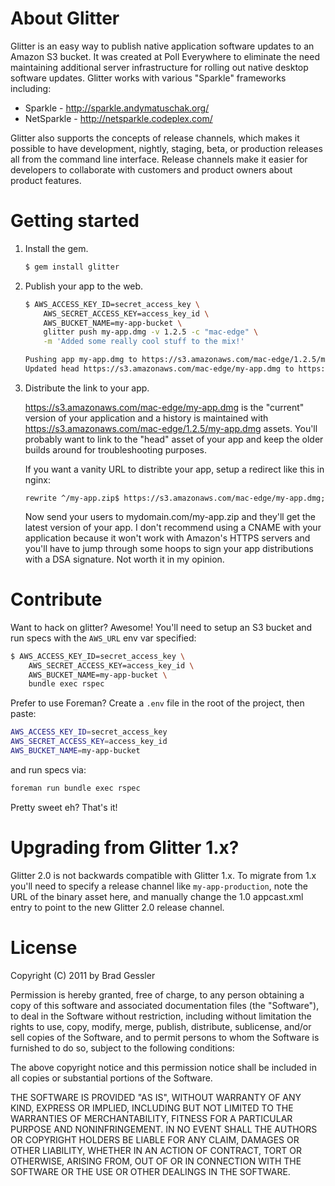 # About Glitter

Glitter is an easy way to publish native application software updates to an Amazon S3 bucket. It was created at Poll Everywhere to eliminate the need maintaining additional server infrastructure for rolling out native desktop software updates. Glitter works with various "Sparkle" frameworks including:

* Sparkle - http://sparkle.andymatuschak.org/
* NetSparkle - http://netsparkle.codeplex.com/

Glitter also supports the concepts of release channels, which makes it possible to have development, nightly, staging, beta, or production releases all from the command line interface. Release channels make it easier for developers to collaborate with customers and product owners about product features.

# Getting started

1.  Install the gem.

    ```sh
    $ gem install glitter
    ```

2. Publish your app to the web.

    ```sh
    $ AWS_ACCESS_KEY_ID=secret_access_key \
        AWS_SECRET_ACCESS_KEY=access_key_id \
        AWS_BUCKET_NAME=my-app-bucket \
        glitter push my-app.dmg -v 1.2.5 -c "mac-edge" \
        -m 'Added some really cool stuff to the mix!'
    
    Pushing app my-app.dmg to https://s3.amazonaws.com/mac-edge/1.2.5/my-app.dmg
    Updated head https://s3.amazonaws.com/mac-edge/my-app.dmg to https://s3.amazonaws.com/mac-edge/1.2.5/my-app.dmg
    ```

3.  Distribute the link to your app.

    https://s3.amazonaws.com/mac-edge/my-app.dmg is the "current" version of your application and a history is maintained with https://s3.amazonaws.com/mac-edge/1.2.5/my-app.dmg assets. You'll probably want to link to the "head" asset of your app and keep the older builds around for troubleshooting purposes.
    
    If you want a vanity URL to distribte your app, setup a redirect like this in nginx:
    
        rewrite ^/my-app.zip$ https://s3.amazonaws.com/mac-edge/my-app.dmg;
    
    Now send your users to mydomain.com/my-app.zip and they'll get the latest version of your app. I don't recommend using a CNAME with your application because it won't work with Amazon's HTTPS servers and you'll have to jump through some hoops to sign your app distributions with a DSA signature. Not worth it in my opinion.

# Contribute

Want to hack on glitter? Awesome! You'll need to setup an S3 bucket and run specs with the `AWS_URL` env var specified:

```sh
$ AWS_ACCESS_KEY_ID=secret_access_key \
    AWS_SECRET_ACCESS_KEY=access_key_id \
    AWS_BUCKET_NAME=my-app-bucket \
    bundle exec rspec
```

Prefer to use Foreman? Create a `.env` file in the root of the project, then paste:

```sh
AWS_ACCESS_KEY_ID=secret_access_key
AWS_SECRET_ACCESS_KEY=access_key_id
AWS_BUCKET_NAME=my-app-bucket
```

and run specs via:

```sh
foreman run bundle exec rspec
```

Pretty sweet eh? That's it!

# Upgrading from Glitter 1.x?

Glitter 2.0 is not backwards compatible with Glitter 1.x. To migrate from 1.x you'll need to specify a release channel like `my-app-production`, note the URL of the binary asset here, and manually change the 1.0 appcast.xml entry to point to the new Glitter 2.0 release channel.

# License

Copyright (C) 2011 by Brad Gessler

Permission is hereby granted, free of charge, to any person obtaining a copy
of this software and associated documentation files (the "Software"), to deal
in the Software without restriction, including without limitation the rights
to use, copy, modify, merge, publish, distribute, sublicense, and/or sell
copies of the Software, and to permit persons to whom the Software is
furnished to do so, subject to the following conditions:

The above copyright notice and this permission notice shall be included in
all copies or substantial portions of the Software.

THE SOFTWARE IS PROVIDED "AS IS", WITHOUT WARRANTY OF ANY KIND, EXPRESS OR
IMPLIED, INCLUDING BUT NOT LIMITED TO THE WARRANTIES OF MERCHANTABILITY,
FITNESS FOR A PARTICULAR PURPOSE AND NONINFRINGEMENT. IN NO EVENT SHALL THE
AUTHORS OR COPYRIGHT HOLDERS BE LIABLE FOR ANY CLAIM, DAMAGES OR OTHER
LIABILITY, WHETHER IN AN ACTION OF CONTRACT, TORT OR OTHERWISE, ARISING FROM,
OUT OF OR IN CONNECTION WITH THE SOFTWARE OR THE USE OR OTHER DEALINGS IN
THE SOFTWARE.
